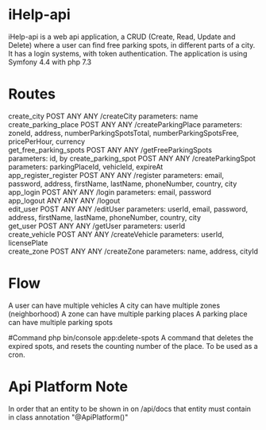 # iHelp-api
iHelp-api is a web api application, a CRUD (Create, Read, Update and Delete) where a user can find free parking spots, in different parts of a city.
It has a login systems, with token authentication.
The application is using Symfony 4.4 with php 7.3

# Routes 
create_city                  POST     ANY      ANY    /createCity
parameters: name        
create_parking_place         POST     ANY      ANY    /createParkingPlace
parameters: zoneId, address, numberParkingSpotsTotal, numberParkingSpotsFree, pricePerHour, currency                  
get_free_parking_spots       POST     ANY      ANY    /getFreeParkingSpots                 
parameters: id, by
create_parking_spot          POST     ANY      ANY    /createParkingSpot 
parameters: parkingPlaceId, vehicleId, expireAt                  
app_register_register        POST     ANY      ANY    /register
parameters: email, password, address, firstName, lastName, phoneNumber, country, city                        
app_login                    POST     ANY      ANY    /login
parameters: email, password      
app_logout                   ANY      ANY      ANY    /logout                              
edit_user                    POST     ANY      ANY    /editUser 
parameters: userId, email, password, address, firstName, lastName, phoneNumber, country, city                            
get_user                     POST     ANY      ANY    /getUser
parameters: userId                             
create_vehicle               POST     ANY      ANY    /createVehicle
parameters: userId, licensePlate                       
create_zone                  POST     ANY      ANY    /createZone
parameters: name, address, cityId

# Flow
A user can have multiple vehicles
A city can have multiple zones (neighborhood)
A zone can have multiple parking places
A parking place can have multiple parking spots

#Command
php bin/console app:delete-spots
A command that deletes the expired spots, and resets the counting number of the place.
To be used as a cron.

# Api Platform Note
In order that an entity to be shown in on /api/docs that entity must contain in class annotation "@ApiPlatform()"